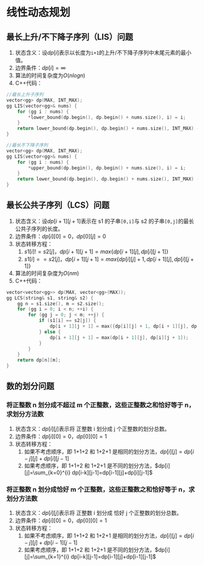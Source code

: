 # 线性动态规划

## 最长上升/不下降子序列（LIS）问题

1. 状态含义：设$dp[i]$表示以长度为`i+1`的上升/不下降子序列中末尾元素的最小值。
2. 边界条件：$dp[i]=\infty$
3. 算法的时间复杂度为$O(nlogn)$
4. C++代码：

```cpp
//最长上升子序列
vector<gg> dp(MAX, INT_MAX);
gg LIS(vector<gg>& nums) {
    for (gg i : nums) {
        *lower_bound(dp.begin(), dp.begin() + nums.size(), i) = i;
    }
    return lower_bound(dp.begin(), dp.begin() + nums.size(), INT_MAX) - dp.begin();
}
```

```cpp
//最长不下降子序列
vector<gg> dp(MAX, INT_MAX);
gg LIS(vector<gg>& nums) {
    for (gg i : nums) {
        *upper_bound(dp.begin(), dp.begin() + nums.size(), i) = i;
    }
    return lower_bound(dp.begin(), dp.begin() + nums.size(), INT_MAX) - dp.begin();
}
```

## 最长公共子序列（LCS）问题

1. 状态含义：设$dp[i+1][j+1]$表示在 s1 的子串`[0,i]`与 s2 的子串`[0,j]`的最长公共子序列的长度。
2. 边界条件：$dp[i][0]=0，dp[0][j]=0$
3. 状态转移方程：
   1. $s1[i]!=s2[j]，dp[i+1][j+1]=max\{dp[i+1][j],dp[i][j+1]\}$
   2. $s1[i]==s2[j]，dp[i+1][j+1]=max\{dp[i][j]+1,dp[i+1][j],dp[i][j+1]\}$
4. 算法的时间复杂度为$O(nm)$
5. C++代码：

```cpp
vector<vector<gg>> dp(MAX, vector<gg>(MAX));
gg LCS(string& s1, string& s2) {
    gg n = s1.size(), m = s2.size();
    for (gg i = 0; i < n; ++i) {
        for (gg j = 0; j < m; ++j) {
            if (s1[i] == s2[j]) {
                dp[i + 1][j + 1] = max({dp[i][j] + 1, dp[i + 1][j], dp[i][j + 1]});
            } else {
                dp[i + 1][j + 1] = max(dp[i + 1][j], dp[i][j + 1]);
            }
        }
    }
    return dp[n][m];
}
```

## 数的划分问题

### 将正整数 n 划分成不超过 m 个正整数，这些正整数之和恰好等于 n，求划分方法数

1. 状态含义：$dp[i][j]$表示将 正整数 i 划分成 j 个正整数的划分总数。
2. 边界条件：$dp[i][0]=0，dp[0][0]=1$
3. 状态转移方程：
   1. 如果不考虑顺序，即 1+1+2 和 1+2+1 是相同的划分方法，$dp[i][j]=dp[i-j][j]+dp[i][j-1]$
   2. 如果考虑顺序，即 1+1+2 和 1+2+1 是不同的划分方法，$dp[i][j]=\sum_{k=0}^{i} dp[i-k][j-1]=dp[i-1][j]+dp[i][j-1]$

### 将正整数 n 划分成恰好 m 个正整数，这些正整数之和恰好等于 n，求划分方法数

1. 状态含义：$dp[i][j]$表示将 正整数 i 划分成 恰好 j 个正整数的划分总数。
2. 边界条件：$dp[i][0]=0，dp[0][0]=1$
3. 状态转移方程：
   1. 如果不考虑顺序，即 1+1+2 和 1+2+1 是相同的划分方法，$dp[i][j]=dp[i-j][j]+dp[i-1][j-1]$
   2. 如果考虑顺序，即 1+1+2 和 1+2+1 是不同的划分方法，$dp[i][j]=\sum_{k=1}^{i} dp[i-k][j-1]=dp[i-1][j]+dp[i-1][j-1]$